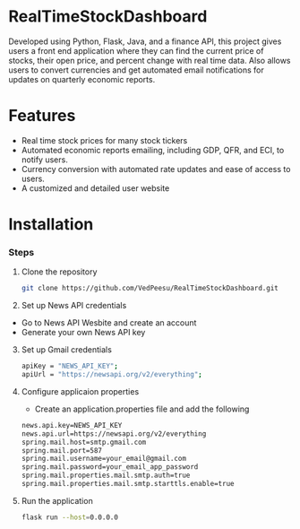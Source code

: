 # RealTimeStockDashboard
Developed using Python, Flask, Java, and a finance API, this project gives users a front end application where they can find the current price of stocks, their open price, and percent change with real time data. Also allows users to convert currencies and get automated email notifications for updates on quarterly economic reports.


# Features
- Real time stock prices for many stock tickers
- Automated economic reports emailing, including GDP, QFR, and ECI, to notify users.
- Currency conversion with automated rate updates and ease of access to users.
- A customized and detailed user website


# Installation
### **Steps**


1. Clone the repository
   ```bash
   git clone https://github.com/VedPeesu/RealTimeStockDashboard.git
   ```


2. Set up News API credentials
- Go to News API Wesbite and create an account
- Generate your own News API key


3. Set up Gmail credentials
   ```bash
   apiKey = "NEWS_API_KEY";
   apiUrl = "https://newsapi.org/v2/everything";
   ```


4. Configure applicaion properties
   - Create an application.properties file and add the following
   ```bash
   news.api.key=NEWS_API_KEY
   news.api.url=https://newsapi.org/v2/everything
   spring.mail.host=smtp.gmail.com
   spring.mail.port=587
   spring.mail.username=your_email@gmail.com  
   spring.mail.password=your_email_app_password 
   spring.mail.properties.mail.smtp.auth=true
   spring.mail.properties.mail.smtp.starttls.enable=true
   ```

5. Run the application
   ```bash
   flask run --host=0.0.0.0
   ```
   

